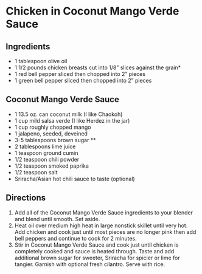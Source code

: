 # Chicken in Coconut Mango Verde Sauce

## Ingredients
- 1 tablespoon olive oil
- 1 1/2 pounds chicken breasts cut into 1/8” slices against the grain*
- 1 red bell pepper sliced then chopped into 2” pieces
- 1 green bell pepper sliced then chopped into 2” pieces

## Coconut Mango Verde Sauce
- 1 13.5 oz. can coconut milk (I like Chaokoh)
- 1 cup mild salsa verde (I like Herdez in the jar)
- 1 cup roughly chopped mango
- 1 jalapeno, seeded, deveined
- 3-5 tablespoons brown sugar **
- 2 tablespoons lime juice
- 1 teaspoon ground cumin
- 1/2 teaspoon chili powder
- 1/2 teaspoon smoked paprika
- 1/2 teaspoon salt
- Sriracha/Asian hot chili sauce to taste (optional)

## Directions
1. Add all of the Coconut Mango Verde Sauce ingredients to your blender and blend until smooth. Set aside.
1. Heat oil over medium high heat in large nonstick skillet until very hot. Add chicken and cook just until most pieces are no longer pink then add bell peppers and continue to cook for 2 minutes.
1. Stir in Coconut Mango Verde Sauce and cook just until chicken is completely cooked and sauce is heated through. Taste and add additional brown sugar for sweeter, Sriracha for spicier or lime for tangier. Garnish with optional fresh cilantro. Serve with rice.